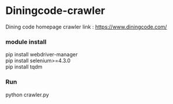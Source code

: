 # Diningcode-crawler
Dining code homepage crawler
link : https://www.diningcode.com/   
   
### module install   
pip install webdriver-manager   
pip install selenium>=4.3.0   
pip install tqdm   
   
### Run   
python crawler.py

